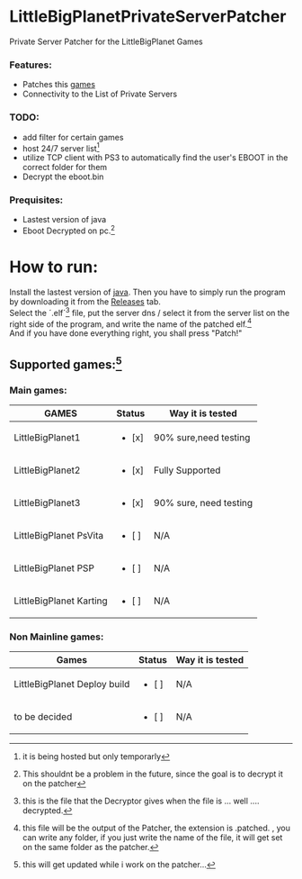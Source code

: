 # LittleBigPlanetPrivateServerPatcher
Private Server Patcher for the LittleBigPlanet Games



### Features:

- Patches this [games](#games)
- Connectivity to the List of Private Servers


### TODO:
- add filter for certain games<br />
- host 24/7 server list[^1]<br />
- utilize TCP client with PS3 to automatically find the user's EBOOT in the correct folder for them
- Decrypt the eboot.bin



[^1]: it is being hosted but only temporarly



### Prequisites:
- Lastest version of java
- Eboot Decrypted on pc.[^2]

[^2]:This shouldnt be a problem in the future, since the goal is to decrypt it on the patcher


# How to run:
Install the lastest version of [java](https://www.java.com/en/download/ie_manual.jsp).
Then you have to simply run the program by downloading it from the [Releases](https://github.com/SyngletOxygen/LittleBigPlanetPrivateServerPatcher/releases) tab. <br />
Select the ´.elf´[^3] file, put the server dns / select it from the server list on the right side of the program, and write the name of the patched elf.[^4]<br />
And if you have done everything right, you shall press "Patch!"

## <a name= "games"> Supported games:</a>[^5]

### Main games:

| GAMES                  |Status                 |Way it is tested|
|------------------------|-----------------------|----------------|
| LittleBigPlanet1       |<ul><li> [x] </li></ul>|90% sure,need testing|
| LittleBigPlanet2       |<ul><li> [x] </li></ul>|Fully Supported|
| LittleBigPlanet3       |<ul><li> [x] </li></ul>|90% sure, need testing|
| LittleBigPlanet PsVita |<ul><li> [ ] </li></ul>|N/A|
| LittleBigPlanet PSP    |<ul><li> [ ] </li></ul>|N/A|
| LittleBigPlanet Karting|<ul><li> [ ] </li></ul>|N/A|


### Non Mainline games:
| Games                              |Status                 |Way it is tested|
|------------------------------------|-----------------------|----------------|
| LittleBigPlanet  Deploy build      |<ul><li> [ ] </li></ul>|N/A             |
| to be decided                      |<ul><li> [ ] </li></ul>|N/A             |



[^3]:this is the file that the Decryptor gives when the file is ... well .... decrypted.
[^4]:this file will be the output of the Patcher, the extension is <FILENAME>.patched. , you can write any folder, if you just write the name of the file, it will get set on the same folder as the patcher.

[^5]: this will get updated while i work on the patcher...
